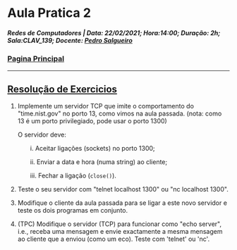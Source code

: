 # Aula Pratica 2  
##### *Redes de Computadores* | **Data:** 22/02/2021; **Hora**:14:00; **Duração**: 2h; **Sala**:CLAV_139; **Docente**: [Pedro Salgueiro](https://github.com/GBarradas/degreeStuff/tree/main/Redes#docentes)  
### [Pagina Principal](../README.md)
 ---    
 ## [Resolução de Exercicios](https://www.moodle.uevora.pt/2122/mod/page/view.php?id=48802)
 1. Implemente um servidor TCP que imite o comportamento do "time.nist.gov" no porto 13, como vimos na aula passada. (nota: como 13 é um porto privilegiado, pode usar o porto 1300)

    O servidor deve:

    &emsp;&emsp;i. Aceitar ligações (sockets) no porto 1300;

    &emsp;&emsp;ii. Enviar a data e hora (numa string) ao cliente;

    &emsp;&emsp;iii. Fechar a ligação (`close()`).

1. Teste o seu servidor com "telnet localhost 1300" ou "nc localhost 1300".

2. Modifique o cliente da aula passada para se ligar a este novo servidor e teste os dois programas em conjunto.

3. (TPC) Modifique o servidor (TCP) para funcionar como "echo server", i.e., receba uma mensagem e envie exactamente a mesma mensagem ao cliente que a enviou (como um eco). Teste com 'telnet' ou 'nc'.
